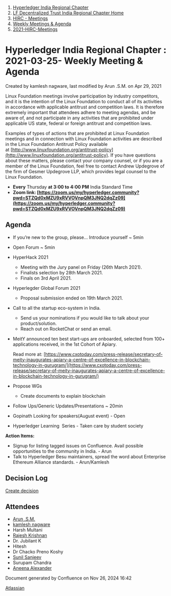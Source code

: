 1. [Hyperledger India Regional Chapter](index.html)
2. [LF Decentralized Trust India Regional Chapter Home](LF-Decentralized-Trust-India-Regional-Chapter-Home_19169282.html)
3. [HIRC - Meetings](HIRC---Meetings_19169350.html)
4. [Weekly Meetings &amp; Agenda](19169352.html)
5. [2021-HIRC-Meetings](2021-HIRC-Meetings_19169457.html)

# Hyperledger India Regional Chapter : 2021-03-25- Weekly Meeting &amp; Agenda

Created by kamlesh nagware, last modified by Arun .S.M. on Apr 29, 2021

Linux Foundation meetings involve participation by industry competitors, and it is the intention of the Linux Foundation to conduct all of its activities in accordance with applicable antitrust and competition laws. It is therefore extremely important that attendees adhere to meeting agendas, and be aware of, and not participate in any activities that are prohibited under applicable US state, federal or foreign antitrust and competition laws.

Examples of types of actions that are prohibited at Linux Foundation meetings and in connection with Linux Foundation activities are described in the Linux Foundation Antitrust Policy available at [http://www.linuxfoundation.org/antitrust-policy](http://www.linuxfoundation.org/antitrust-policy). If you have questions about these matters, please contact your company counsel, or if you are a member of the Linux Foundation, feel free to contact Andrew Updegrove of the firm of Gesmer Updegrove LLP, which provides legal counsel to the Linux Foundation.

- **Every** Thursday **at 3:00 to 4:00 PM** India Standard Time
- **Zoom link: [https://zoom.us/my/hyperledger.community?pwd=STZQd0xMZU9xRVVOVnpQM3JNQ2dqZz09](https://zoom.us/my/hyperledger.community?pwd=STZQd0xMZU9xRVVOVnpQM3JNQ2dqZz09)**

## Agenda

- If you’re new to the group, please… Introduce yourself ~ 5min
- Open Forum ~ 5min
- HyperHack 2021
  
  - Meeting with the Jury panel on Friday (26th March 2021).
  - Finalists selection by 28th March 2021.
  - Finals on 3rd April 2021.
- Hyperlegder Global Forum 2021
  
  - Proposal submission ended on 19th March 2021.
- Call to all the startup eco-system in India.
  
  - Send us your nominations if you would like to talk about your product/solution.
  - Reach out on RocketChat or send an email.
- MeitY announced ten best start-ups are onboarded, selected from 100+ applications received, in the 1st Cohort of Apiary.
  
  Read more at: [https://www.cxotoday.com/press-release/secretary-of-meity-inaugurates-apiary-a-centre-of-excellence-in-blockchain-technology-in-gurugram/](https://www.cxotoday.com/press-release/secretary-of-meity-inaugurates-apiary-a-centre-of-excellence-in-blockchain-technology-in-gurugram/)
- Propose WGs
  
  - Create documents to explain blockchain
- Follow Ups/Generic Updates/Presentations ~ 20min
- Gopinath Looking for speakers(August event) - Open
- Hyperledger Learning  Series - Taken care by student society

**Action Items:**

- Signup for listing tagged issues on Confluence. Avail possible opportunities to the community in India. - Arun
- Talk to Hyperledger Besu maintainers, spread the word about Enterprise Ethereum Alliance standards. - Arun/Kamlesh

## Decision Log

[Create decision](https://wiki.hyperledger.org/?createDialogSpaceKey=HIRC&createDialogBlueprintId=ee991970-1f38-42d9-be83-1f74965be14a)

## Attendees

- [Arun .S.M.](https://lf-hyperledger.atlassian.net/wiki/people/621a0e5097d313006ba7386a?ref=confluence)
- [kamlesh nagware](https://lf-hyperledger.atlassian.net/wiki/people/557058:8e1fc425-f938-4b39-ad13-9cd8b0ddde52?ref=confluence)
- Harsh Multani
- [Rajesh Krishnan](https://lf-hyperledger.atlassian.net/wiki/people/712020:edfbbf83-28be-4c2e-8863-7b0570fb781e?ref=confluence)
- Dr. Jubilant K
- Hitesh
- Dr Chacko Preno Koshy
- [Sunil Sanjeev](https://lf-hyperledger.atlassian.net/wiki/people/712020:226b8da4-be9e-4ff1-b865-1161fdaa2892?ref=confluence)
- Surupam Chandra
- [Aneena Alexander](https://lf-hyperledger.atlassian.net/wiki/people/712020:bdbe36b1-ec43-4936-8a18-47bb99a3d640?ref=confluence)

Document generated by Confluence on Nov 26, 2024 16:42

[Atlassian](http://www.atlassian.com/)
